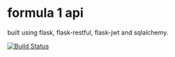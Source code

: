 # formula 1 api

built using flask, flask-restful, flask-jwt and sqlalchemy.

[![Build Status](https://travis-ci.org/lciamp/formula_api.svg?branch=master)](https://travis-ci.org/lciamp/formula_api)